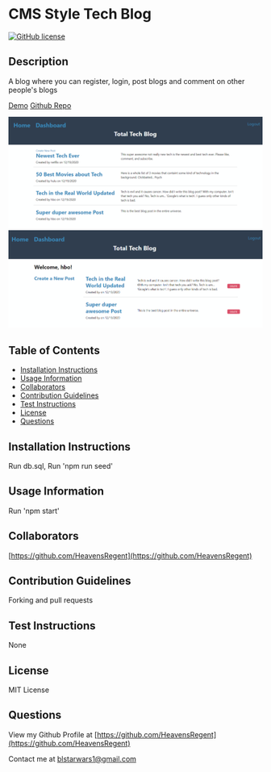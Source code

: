 # CMS Style Tech Blog

[![GitHub license](https://img.shields.io/badge/license-MIT-green)](./LICENSE.txt)

## Description

A blog where you can register, login, post blogs and comment on other people's blogs

[Demo](https://total-tech-blog.herokuapp.com/)
[Github Repo](https://github.com/HeavensRegent/nb-w14-homework)

![HomePage](./Assets/images/homepage.png)
![Dashboard](./Assets/images/dashboard.png)

## Table of Contents

- [Installation Instructions](#installation-instructions)
- [Usage Information](#usage-information)
- [Collaborators](#collaborators)
- [Contribution Guidelines](#contribution-guidelines)
- [Test Instructions](#test-instructions)
- [License](#license)
- [Questions](#questions)

## Installation Instructions

Run db.sql, Run 'npm run seed'

## Usage Information

Run 'npm start'

## Collaborators

[https://github.com/HeavensRegent](https://github.com/HeavensRegent)

## Contribution Guidelines

Forking and pull requests

## Test Instructions

None

## License

MIT License

## Questions

View my Github Profile at [https://github.com/HeavensRegent](https://github.com/HeavensRegent)

Contact me at blstarwars1@gmail.com
